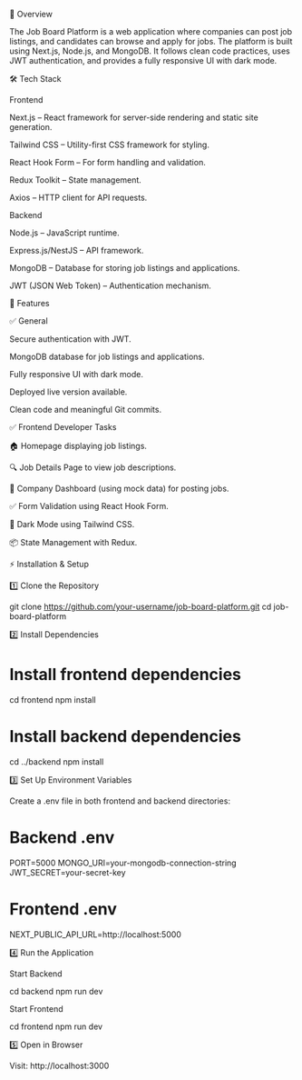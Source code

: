 🚀 Overview

The Job Board Platform is a web application where companies can post job listings, and candidates can browse and apply for jobs. The platform is built using Next.js, Node.js, and MongoDB. It follows clean code practices, uses JWT authentication, and provides a fully responsive UI with dark mode.

🛠 Tech Stack

Frontend

Next.js – React framework for server-side rendering and static site generation.

Tailwind CSS – Utility-first CSS framework for styling.

React Hook Form – For form handling and validation.

Redux Toolkit – State management.

Axios – HTTP client for API requests.

Backend

Node.js – JavaScript runtime.

Express.js/NestJS – API framework.

MongoDB – Database for storing job listings and applications.

JWT (JSON Web Token) – Authentication mechanism.

🎯 Features

✅ General

Secure authentication with JWT.

MongoDB database for job listings and applications.

Fully responsive UI with dark mode.

Deployed live version available.

Clean code and meaningful Git commits.

✅ Frontend Developer Tasks

🏠 Homepage displaying job listings.

🔍 Job Details Page to view job descriptions.

🏢 Company Dashboard (using mock data) for posting jobs.

✅ Form Validation using React Hook Form.

🌙 Dark Mode using Tailwind CSS.

📦 State Management with Redux.

⚡ Installation & Setup

1️⃣ Clone the Repository

git clone https://github.com/your-username/job-board-platform.git
cd job-board-platform

2️⃣ Install Dependencies

# Install frontend dependencies
cd frontend
npm install

# Install backend dependencies
cd ../backend
npm install

3️⃣ Set Up Environment Variables

Create a .env file in both frontend and backend directories:

# Backend .env
PORT=5000
MONGO_URI=your-mongodb-connection-string
JWT_SECRET=your-secret-key

# Frontend .env
NEXT_PUBLIC_API_URL=http://localhost:5000

4️⃣ Run the Application

Start Backend

cd backend
npm run dev

Start Frontend

cd frontend
npm run dev

5️⃣ Open in Browser

Visit: http://localhost:3000